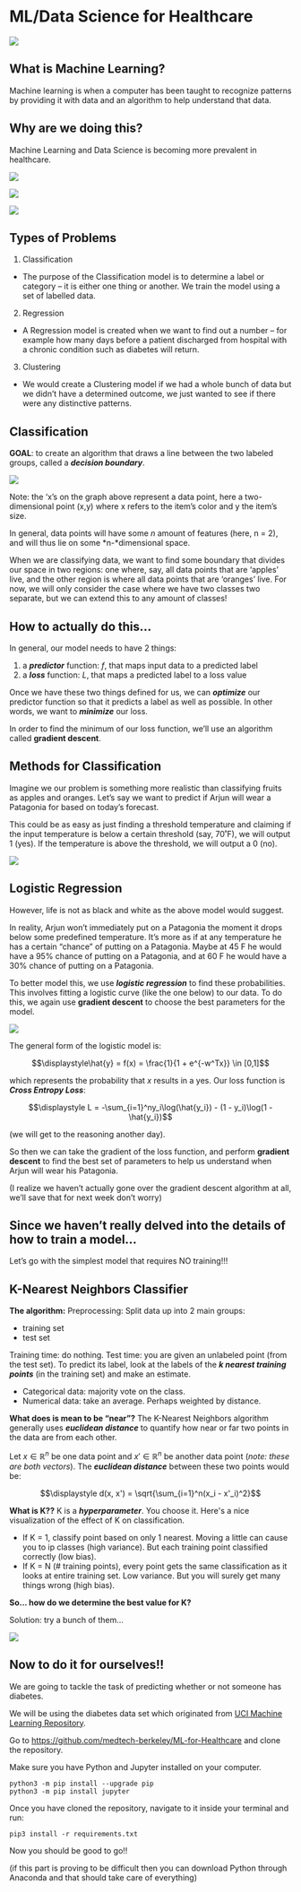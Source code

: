 # ML/Data Science for Healthcare

![]("https://www.codecogs.com/eqnedit.php?latex=\displaystyle\hat{y}&space;=&space;f(x)&space;=&space;\frac{1}{1&space;&plus;&space;e^{-w^Tx}}&space;\in&space;[0,1]")

## What is Machine Learning?

Machine learning is when a computer has been taught to recognize patterns by providing it with data and an algorithm to help understand that data.

## Why are we doing this?

Machine Learning and Data Science is becoming more prevalent in healthcare.

![](https://lh4.googleusercontent.com/KcYpZhOGTDjlNXj0jA1T1xnOaMqjnDCY-YvZ6eaGcXSSTeVCIpC04qHmQmGbQwyu22stLSHQs-iRFNX5sXO7M8KAj1F-8bC_mw2-jXtg_j7syXnnPGQP8IeWBXTR29__qqPWxhZZzH8)

![](https://lh6.googleusercontent.com/BnKIhv2lauWKMN_d7bfneFixArXEDmZDxLYj_3qAgxUmJo0SJWwIWo8tSMmzKKiJMfXXXT9GZ8mZwd_QFE0VChkTkk9j_F-pHucKyKdZn0KFlVihfWvm3TjUwwl_4wZ2O-fL1lQ5Lh8)

![](https://lh5.googleusercontent.com/sc_43GUQldSM_2j5hvUhUcO69m82_QtLvBhCTHv2tcsCxmnEeqXRSPFeuofy2eFLr_OwBV9E3V2QoM9wZQWiaJEtDJdUTlHhRsoYOeH_cA_S7lPcUmCfxqAJVDvekZKU5PU6xnDJEEM)

## Types of Problems
1. Classification
  - The purpose of the Classification model is to determine a label or category – it is either one thing or another. We train the model using a set of labelled data. 
2. Regression
  - A Regression model is created when we want to find out a number – for example how many days before a patient discharged from hospital with a chronic condition such as diabetes will return.
3. Clustering
  - We would create a Clustering model if we had a whole bunch of data but we didn’t have a determined outcome, we just wanted to see if there were any distinctive patterns.


## Classification

**GOAL**: to create an algorithm that draws a line between the two labeled groups, called a ***decision boundary***.



![](https://lh4.googleusercontent.com/4m0DF7np9Ba0Fok9HCu_0bFrU4yIohDlpeNNyaR_Qnoa25wDFp2WyfVxet4hZjrTf6rH4re09xjczgG5zJ8MzFxe1TdsRwWWsXAJMF4kRF1gatkXL1GRpCp0FPvghq3zYEwcbXGKn4E)


Note: the ‘x’s on the graph above represent a data point, here a two-dimensional point (x,y) where x refers to the item’s color and y the item’s size. 

In general, data points will have some *n* amount of features (here, n = 2), and will thus lie on some *n-*dimensional space. 

When we are classifying data, we want to find some boundary that divides our space in two regions: one where, say, all data points that are ‘apples’ live, and the other region is where all data points that are ‘oranges’ live. For now, we will only consider the case where we have two classes two separate, but we can extend this to any amount of classes!


## How to actually do this…

In general, our model needs to have 2 things:


1. a ***predictor*** function: $f$, that maps input data to a predicted label
2. a ***loss*** function: $L$, that maps a predicted label to a loss value

Once we have these two things defined for us, we can ***optimize*** our predictor function so that it predicts a label as well as possible.  In other words, we want to ***minimize*** our loss.  

In order to find the minimum of our loss function, we’ll use an algorithm called **gradient descent**.



## Methods for Classification

Imagine we our problem is something more realistic than classifying fruits as apples and oranges. Let’s say we want to predict if Arjun will wear a Patagonia for based on today’s forecast.

This could be as easy as just finding a threshold temperature and claiming if the input temperature is below a certain threshold (say, 70˚F), we will output 1 (yes). If the temperature is above the threshold, we will output a 0 (no).

![](https://d2mxuefqeaa7sj.cloudfront.net/s_B573EEDBADB84059279FDEBC36E02F1848CF93650EE1B337E3406E49DD7BB676_1552526680460_image.png)



## Logistic Regression

However, life is not as black and white as the above model would suggest.  

In reality, Arjun won’t immediately put on a Patagonia the moment it drops below some predefined temperature. It’s more as if at any temperature he has a certain “chance” of putting on a Patagonia. Maybe at 45 F he would have a 95% chance of putting on a Patagonia, and at 60 F he would have a 30% chance of putting on a Patagonia.

To better model this, we use ***logistic regression*** to find these probabilities. This involves fitting a logistic curve (like the one below) to our data. To do this, we again use **gradient descent** to choose the best parameters for the model.

![](https://d2mxuefqeaa7sj.cloudfront.net/s_B573EEDBADB84059279FDEBC36E02F1848CF93650EE1B337E3406E49DD7BB676_1552527081334_image.png)


The general form of the logistic model is:


$$\displaystyle\hat{y} = f(x) = \frac{1}{1 + e^{-w^Tx}} \in [0,1]$$ 

which represents the probability that $x$ results in a yes.  Our loss function is ***Cross Entropy Loss***:


$$\displaystyle L = -\sum_{i=1}^ny_i\log(\hat{y_i}) - (1 - y_i)\log(1 - \hat{y_i})$$

(we will get to the reasoning another day).

So then we can take the gradient of the loss function, and perform **gradient descent** to find the best set of parameters to help us understand when Arjun will wear his Patagonia.

(I realize we haven’t actually gone over the gradient descent algorithm at all, we’ll save that for next week don’t worry)


## Since we haven’t really delved into the details of how to train a model…

Let’s go with the simplest model that requires NO training!!!


## K-Nearest Neighbors Classifier

**The algorithm:**
Preprocessing: Split data up into 2 main groups:

- training set
- test set

Training time: do nothing. 
Test time: you are given an unlabeled point (from the test set). To predict its label, look at the labels of the ***k nearest training points*** (in the training set) and make an estimate.

- Categorical data: majority vote on the class.
- Numerical data: take an average. Perhaps weighted by distance.

**What does is mean to be “near”?**
The K-Nearest Neighbors algorithm generally uses ***euclidean distance*** to quantify how near or far two points in the data are from each other.

Let $x\in\mathbb{R}^n$ be one data point and $x'\in\mathbb{R}^n$ be another data point (*note: these are both vectors*). The ***euclidean distance*** between these two points would be:


$$\displaystyle d(x, x') = \sqrt{\sum_{i=1}^n(x_i - x'_i)^2}$$

**What is K??**
K is a ***hyperparameter***. You choose it. Here's a nice visualization of the effect of K on classification.

- If K = 1, classify point based on only 1 nearest. Moving a little can cause you to ip classes (high variance). But each training point classified correctly (low bias).
- If K = N (# training points), every point gets the same classification as it looks at entire training set. Low variance. But you will surely get many things wrong (high bias).

**So… how do we determine the best value for K?**

Solution: try a bunch of them…

![](https://d2mxuefqeaa7sj.cloudfront.net/s_B573EEDBADB84059279FDEBC36E02F1848CF93650EE1B337E3406E49DD7BB676_1552529337927_image.png)




## Now to do it for ourselves!!

We are going to tackle the task of predicting whether or not someone has diabetes. 

We will be using the diabetes data set which originated from [UCI Machine Learning Repository](http://archive.ics.uci.edu/ml/index.php).

Go to https://github.com/medtech-berkeley/ML-for-Healthcare and clone the repository.  

Make sure you have Python and Jupyter installed on your computer.


    python3 -m pip install --upgrade pip
    python3 -m pip install jupyter

Once you have cloned the repository, navigate to it inside your terminal and run: 


    pip3 install -r requirements.txt

Now you should be good to go!!

(if this part is proving to be difficult then you can download Python through Anaconda and that should take care of everything)

